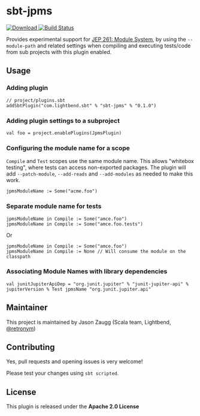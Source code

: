 # sbt-jpms

 [ ![Download](https://api.bintray.com/packages/retronym/sbt-plugins/sbt-jpms/images/download.svg) ](https://bintray.com/retronym/sbt-plugins/sbt-jpms/_latestVersion)
 [![Build Status](https://travis-ci.org/retronym/sbt-jpms.svg?branch=master)](https://travis-ci.org/retronym/sbt-jpms)


Provides experimental support for [JEP 261: Module System](http://openjdk.java.net/jeps/261), by using
the `--module-path` and related settings when compiling and executing tests/code from sub projects with
this plugin enabled.

## Usage

### Adding plugin

```
// project/plugins.sbt
addSbtPlugin("com.lightbend.sbt" % "sbt-jpms" % "0.1.0")
```

### Adding plugin settings to a subproject

```
val foo = project.enablePlugins(JpmsPlugin)
```

### Configuring the module name for a scope

`Compile` and `Test` scopes use the same module name. This allows "whitebox testing", where
tests can access non-exported packages. The plugin will add `--patch-module`, `--add-reads`
and `--add-modules` as needed to make this work.

```
jpmsModuleName := Some("acme.foo")
```

### Separate module name for tests

```
jpmsModuleName in Compile := Some("amce.foo")
jpmsModuleName in Compile := Some("amce.foo.tests")
```


Or

```
jpmsModuleName in Compile := Some("amce.foo")
jpmsModuleName in Compile := None // Will consume the module on the classpath
```

### Associating Module Names with library dependencies

```
val junitJupiterApiDep = "org.junit.jupiter" % "junit-jupiter-api" % jupiterVersion % Test jpmsName "org.junit.jupiter.api"
```


Maintainer
----------

This project is maintained by Jason Zaugg (Scala team, Lightbend, [@retronym](https://github.com/retronym))

Contributing
------------

Yes, pull requests and opening issues is very welcome!

Please test your changes using `sbt scripted`.

License
-------

This plugin is released under the **Apache 2.0 License**
